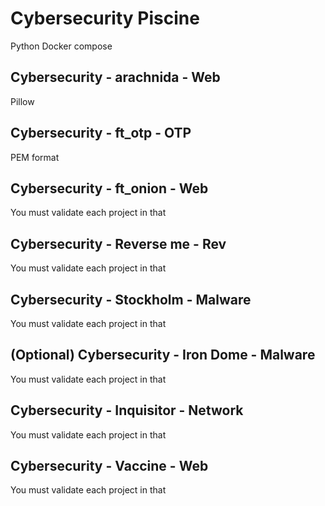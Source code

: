 # Cybersecurity Piscine

Python
Docker compose

## Cybersecurity - arachnida - Web

Pillow

## Cybersecurity - ft_otp - OTP

PEM format

## Cybersecurity - ft_onion - Web

You must validate each project in that

## Cybersecurity - Reverse me - Rev

You must validate each project in that

## Cybersecurity - Stockholm - Malware

You must validate each project in that

## (Optional) Cybersecurity - Iron Dome - Malware

You must validate each project in that

## Cybersecurity - Inquisitor - Network

You must validate each project in that

## Cybersecurity - Vaccine - Web

You must validate each project in that
